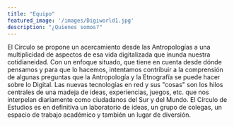 ```yaml
---
title: "Equipo"
featured_image: '/images/Digiworld1.jpg'
description: "¿Quienes somos?"
---
```

El Circulo se propone un acercamiento desde las Antropologías a una multiplicidad de aspectos de esa vida digitalizada que inunda nuestra cotidianeidad. Con un enfoque situado, que tiene en cuenta desde dónde pensamos y para que lo hacemos, intentamos contribuir a la comprensión de algunas preguntas que la Antropología y la Etnografía se puede hacer sobre lo Digital. Las nuevas tecnologías en red y sus "cosas"  son los hilos centrales de una madeja de ideas, experiencias, juegos, etc. que nos interpelan diariamente como ciudadanos del Sur y del Mundo. 
El Círculo de Estudios es en definitiva un laboratorio de ideas, un grupo de colegas, un espacio de trabajo académico y también un lugar de diversión. 
